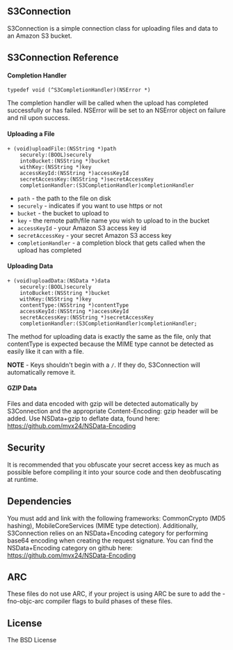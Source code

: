 S3Connection
-------------------------------

S3Connection is a simple connection class for uploading files and data to an Amazon S3 bucket.

## S3Connection Reference

#### Completion Handler

`typedef void (^S3CompletionHandler)(NSError *)`

The completion handler will be called when the upload has completed successfully or has failed. NSError will be set to an NSError object on failure and nil upon success.

#### Uploading a File

	+ (void)uploadFile:(NSString *)path
		securely:(BOOL)securely
		intoBucket:(NSString *)bucket
		withKey:(NSString *)key
		accessKeyId:(NSString *)accessKeyId
  		secretAccessKey:(NSString *)secretAccessKey
 		completionHandler:(S3CompletionHandler)completionHandler

* `path` - the path to the file on disk
* `securely` - indicates if you want to use https or not
* `bucket` - the bucket to upload to
* `key` - the remote path/file name you wish to upload to in the bucket
* `accessKeyId` - your Amazon S3 access key id
* `secretAccessKey` - your secret Amazon S3 access key
* `completionHandler` - a completion block that gets called when the upload has completed

#### Uploading Data

	+ (void)uploadData:(NSData *)data
		securely:(BOOL)securely
		intoBucket:(NSString *)bucket
		withKey:(NSString *)key
		contentType:(NSString *)contentType
		accessKeyId:(NSString *)accessKeyId
		secretAccessKey:(NSString *)secretAccessKey
		completionHandler:(S3CompletionHandler)completionHandler;

The method for uploading data is exactly the same as the file, only that contentType is expected because the MIME type cannot be detected as easily like it can with a file.

**NOTE** - Keys shouldn't begin with a `/`. If they do, S3Connection will automatically remove it.

#### GZIP Data

Files and data encoded with gzip will be detected automatically by S3Connection and the appropriate Content-Encoding: gzip header will be added. Use NSData+gzip to deflate data, found here: <https://github.com/mvx24/NSData-Encoding>

## Security

It is recommended that you obfuscate your secret access key as much as possible before compiling it into your source code and then deobfuscating at runtime.

## Dependencies

You must add and link with the following frameworks: CommonCrypto (MD5 hashing), MobileCoreServices (MIME type detection). Additionally, S3Connection relies on an NSData+Encoding category for performing base64 encoding when creating the request signature. You can find the NSData+Encoding category on github here: <https://github.com/mvx24/NSData-Encoding>

## ARC

These files do not use ARC, if your project is using ARC be sure to add the -fno-objc-arc compiler flags to build phases of these files.

## License

The BSD License
